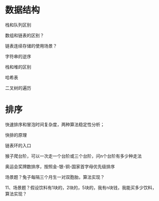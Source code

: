 # 数据结构

栈和队列区别

数组和链表的区别？

链表连续存储的使用场景？

字符串的逆序

栈和堆的区别


哈希表

二叉树的遍历

# 排序
快速排序和冒泡时间复杂度，两种算法稳定性分析；

快排的原理


链表环的入口

猴子爬台阶，可以一次走一个台阶或三个台阶，问n个台阶有多少种走法

奥运会奖牌数排序，按照金-银-铜-国家首字母优先级排序

场景题？兔子每隔三个月生一对双胞胎，算法实现？


11、场景题？假设饮料有1块的，2块的，5块的，我有n块钱，我能买多少饮料，算法实现？

